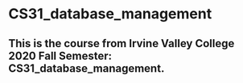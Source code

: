 # CS31_database_management
 
## This is the course from Irvine Valley College 2020 Fall Semester: CS31_database_management.